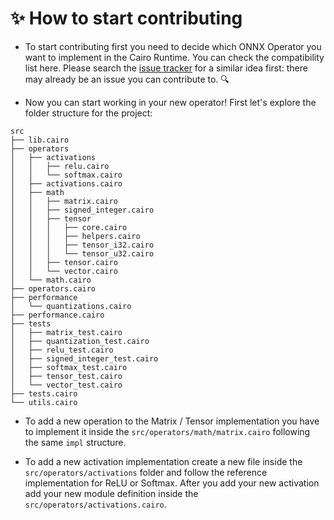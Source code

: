 # ✨ How to start contributing

- To start contributing first you need to decide which ONNX Operator you want to implement in the Cairo Runtime. You can check the compatibility list here. Please search the [issue tracker](https://github.com/franalgaba/onnx-cairo/issues) for a similar idea first: there may already be an issue you can contribute to. 🔍

- Now you can start working in your new operator! First let's explore the folder structure for the project:

```
src
├── lib.cairo
├── operators
│   ├── activations
│   │   ├── relu.cairo
│   │   └── softmax.cairo
│   ├── activations.cairo
│   ├── math
│   │   ├── matrix.cairo
│   │   ├── signed_integer.cairo
│   │   ├── tensor
│   │   │   ├── core.cairo
│   │   │   ├── helpers.cairo
│   │   │   ├── tensor_i32.cairo
│   │   │   └── tensor_u32.cairo
│   │   ├── tensor.cairo
│   │   └── vector.cairo
│   └── math.cairo
├── operators.cairo
├── performance
│   └── quantizations.cairo
├── performance.cairo
├── tests
│   ├── matrix_test.cairo
│   ├── quantization_test.cairo
│   ├── relu_test.cairo
│   ├── signed_integer_test.cairo
│   ├── softmax_test.cairo
│   ├── tensor_test.cairo
│   └── vector_test.cairo
├── tests.cairo
└── utils.cairo
```

- To add a new operation to the Matrix / Tensor implementation you have to implement it inside the `src/operators/math/matrix.cairo` following the same `impl` structure.

- To add a new activation implementation create a new file inside the `src/operators/activations` folder and follow the reference implementation for ReLU or Softmax. After you add your new activation add your new module definition inside the `src/operators/activations.cairo`.
